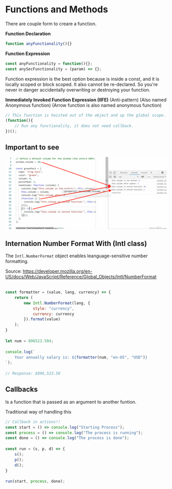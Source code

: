 # Functions and Methods

There are couple form to creare a function.

**Function Declaration**
```js
function anyFunctionality(){}
```


**Function Expression**
```js
const anyFunctionality = function(){};
const anySecFunctionality = (param) => {};
```

Function expression is the best option because is inside a const, and it is locally scoped or block scoped. It also cannot be re-declared. So you're never in danger accidentally overwriting or destroying your function. 

**Immediately Invoked Function Expression (IIFE)**
(Anti-pattern)
(Also named Anonymous function)
(Arrow function is also named anonymous function)

```js
// This function is hoisted out of the object and up the global scope.
(function(){
    // Run any functionality, it does not need callback.
})();
```

## Important to see

<img src="img/functions.png" alt="Arrow-vs-Functions"/>

## Internation Number Format With (Intl class)

The ```Intl.NumberFormat``` object enables leanguage-sensitive number formatting.

Source: https://developer.mozilla.org/en-US/docs/Web/JavaScript/Reference/Global_Objects/Intl/NumberFormat

```js

const formatter = (value, lang, currency) => {
    return (
        new Intl.NumberFormat(lang, {
            style: "currency",
            currency: currency
        }).format(value)
    );
}

let num = 896523.584;

console.log(`
    Your annually salary is: ${formatter(num, "en-US", "USD")}
`);

// Response: $896,523.58

```

## Callbacks
Is a function that is passed as an argument to another funtion. 

Traditional way of handling this

```js
// Callback in actions!!
const start = () => console.log("Starting Process");
const process = () => console.log("The process is running");
const done = () => console.log("The process is done");

const run = (s, p, d) => {
    s();
    p();
    d();
}

run(start, process, done);

```